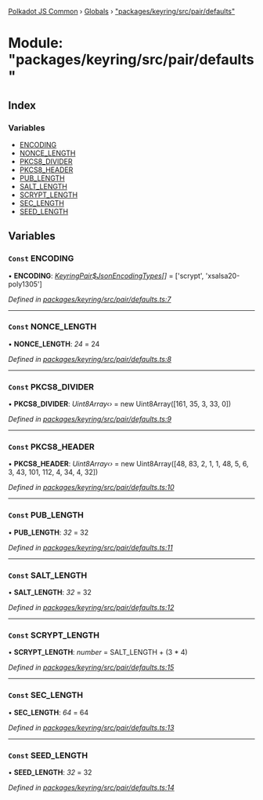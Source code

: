 [Polkadot JS Common](../README.md) › [Globals](../globals.md) › ["packages/keyring/src/pair/defaults"](_packages_keyring_src_pair_defaults_.md)

# Module: "packages/keyring/src/pair/defaults"

## Index

### Variables

* [ENCODING](_packages_keyring_src_pair_defaults_.md#const-encoding)
* [NONCE_LENGTH](_packages_keyring_src_pair_defaults_.md#const-nonce_length)
* [PKCS8_DIVIDER](_packages_keyring_src_pair_defaults_.md#const-pkcs8_divider)
* [PKCS8_HEADER](_packages_keyring_src_pair_defaults_.md#const-pkcs8_header)
* [PUB_LENGTH](_packages_keyring_src_pair_defaults_.md#const-pub_length)
* [SALT_LENGTH](_packages_keyring_src_pair_defaults_.md#const-salt_length)
* [SCRYPT_LENGTH](_packages_keyring_src_pair_defaults_.md#const-scrypt_length)
* [SEC_LENGTH](_packages_keyring_src_pair_defaults_.md#const-sec_length)
* [SEED_LENGTH](_packages_keyring_src_pair_defaults_.md#const-seed_length)

## Variables

### `Const` ENCODING

• **ENCODING**: *[KeyringPair$JsonEncodingTypes](_packages_keyring_src_types_.md#keyringpairjsonencodingtypes)[]* = ['scrypt', 'xsalsa20-poly1305']

*Defined in [packages/keyring/src/pair/defaults.ts:7](https://github.com/polkadot-js/common/blob/3b383b97/packages/keyring/src/pair/defaults.ts#L7)*

___

### `Const` NONCE_LENGTH

• **NONCE_LENGTH**: *24* = 24

*Defined in [packages/keyring/src/pair/defaults.ts:8](https://github.com/polkadot-js/common/blob/3b383b97/packages/keyring/src/pair/defaults.ts#L8)*

___

### `Const` PKCS8_DIVIDER

• **PKCS8_DIVIDER**: *Uint8Array‹›* = new Uint8Array([161, 35, 3, 33, 0])

*Defined in [packages/keyring/src/pair/defaults.ts:9](https://github.com/polkadot-js/common/blob/3b383b97/packages/keyring/src/pair/defaults.ts#L9)*

___

### `Const` PKCS8_HEADER

• **PKCS8_HEADER**: *Uint8Array‹›* = new Uint8Array([48, 83, 2, 1, 1, 48, 5, 6, 3, 43, 101, 112, 4, 34, 4, 32])

*Defined in [packages/keyring/src/pair/defaults.ts:10](https://github.com/polkadot-js/common/blob/3b383b97/packages/keyring/src/pair/defaults.ts#L10)*

___

### `Const` PUB_LENGTH

• **PUB_LENGTH**: *32* = 32

*Defined in [packages/keyring/src/pair/defaults.ts:11](https://github.com/polkadot-js/common/blob/3b383b97/packages/keyring/src/pair/defaults.ts#L11)*

___

### `Const` SALT_LENGTH

• **SALT_LENGTH**: *32* = 32

*Defined in [packages/keyring/src/pair/defaults.ts:12](https://github.com/polkadot-js/common/blob/3b383b97/packages/keyring/src/pair/defaults.ts#L12)*

___

### `Const` SCRYPT_LENGTH

• **SCRYPT_LENGTH**: *number* = SALT_LENGTH + (3 * 4)

*Defined in [packages/keyring/src/pair/defaults.ts:15](https://github.com/polkadot-js/common/blob/3b383b97/packages/keyring/src/pair/defaults.ts#L15)*

___

### `Const` SEC_LENGTH

• **SEC_LENGTH**: *64* = 64

*Defined in [packages/keyring/src/pair/defaults.ts:13](https://github.com/polkadot-js/common/blob/3b383b97/packages/keyring/src/pair/defaults.ts#L13)*

___

### `Const` SEED_LENGTH

• **SEED_LENGTH**: *32* = 32

*Defined in [packages/keyring/src/pair/defaults.ts:14](https://github.com/polkadot-js/common/blob/3b383b97/packages/keyring/src/pair/defaults.ts#L14)*
